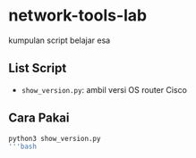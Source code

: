 # network-tools-lab
kumpulan script belajar esa

## List Script
- `show_version.py`: ambil versi OS router Cisco

## Cara Pakai
```bash
python3 show_version.py
'''bash
